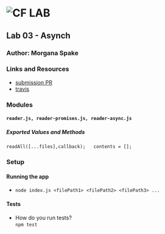 ![CF](http://i.imgur.com/7v5ASc8.png) LAB  
=================================================  
  
## Lab 03 - Asynch  
  
### Author: Morgana Spake  
  
### Links and Resources  
* [submission PR](http://xyz.com)  
* [travis](http://xyz.com)  
  
### Modules  
#### `reader.js, reader-promises.js, reader-async.js`  
##### Exported Values and Methods  
  `readAll([...files],callback);  
  contents = [];`  
   
### Setup   
   
#### Running the app   
* `node index.js <filePath1> <filePath2> <filePath3> ...`     
   
#### Tests   
* How do you run tests?  
`npm test`  

